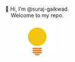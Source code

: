 <p align="center">
    </br>👋 Hi, I’m @suraj-gaikwad.
    </br>Welcome to my repo.
    </br><img src="./Misc/SVG_Bulb.gif" width="100">
</p>

<!---
- 👀 I’m interested in ...
- 🌱 I’m currently learning ...
- 💞️ I’m looking to collaborate on ...
- 📫 How to reach me ...


suraj-gaikwad/suraj-gaikwad is a ✨ special ✨ repository because its `README.md` (this file) appears on your GitHub profile.
You can click the Preview link to take a look at your changes.
--->
